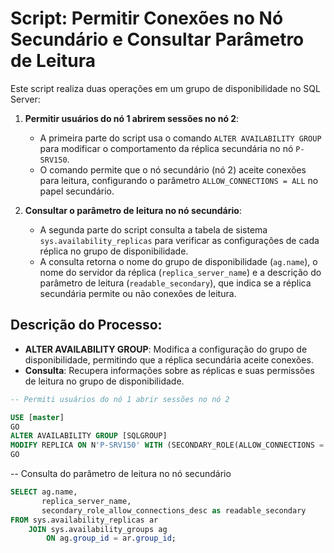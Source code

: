 # Script: Permitir Conexões no Nó Secundário e Consultar Parâmetro de Leitura

Este script realiza duas operações em um grupo de disponibilidade no SQL Server:

1. **Permitir usuários do nó 1 abrirem sessões no nó 2**:
   - A primeira parte do script usa o comando `ALTER AVAILABILITY GROUP` para modificar o comportamento da réplica secundária no nó `P-SRV150`.
   - O comando permite que o nó secundário (nó 2) aceite conexões para leitura, configurando o parâmetro `ALLOW_CONNECTIONS = ALL` no papel secundário.

2. **Consultar o parâmetro de leitura no nó secundário**:
   - A segunda parte do script consulta a tabela de sistema `sys.availability_replicas` para verificar as configurações de cada réplica no grupo de disponibilidade.
   - A consulta retorna o nome do grupo de disponibilidade (`ag.name`), o nome do servidor da réplica (`replica_server_name`) e a descrição do parâmetro de leitura (`readable_secondary`), que indica se a réplica secundária permite ou não conexões de leitura.

## Descrição do Processo:
- **ALTER AVAILABILITY GROUP**: Modifica a configuração do grupo de disponibilidade, permitindo que a réplica secundária aceite conexões.
- **Consulta**: Recupera informações sobre as réplicas e suas permissões de leitura no grupo de disponibilidade.

```SQL
-- Permiti usuários do nó 1 abrir sessões no nó 2 

USE [master]
GO
ALTER AVAILABILITY GROUP [SQLGROUP]
MODIFY REPLICA ON N'P-SRV150' WITH (SECONDARY_ROLE(ALLOW_CONNECTIONS = ALL))
GO
```

-- Consulta do parâmetro de leitura no nó secundário
```SQL
SELECT ag.name,
       replica_server_name,
       secondary_role_allow_connections_desc as readable_secondary
FROM sys.availability_replicas ar
    JOIN sys.availability_groups ag
        ON ag.group_id = ar.group_id;
```